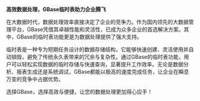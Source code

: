 **高效数据处理，GBase临时表助力企业腾飞**

在大数据时代，数据处理效率直接决定了企业的竞争力。作为国内领先的大数据管理平台，GBase凭借其卓越性能和灵活性，已成为众多企业的首选解决方案。其中，GBase的临时表功能更是为数据处理提供了强大支持。

临时表是一种专为短期任务设计的数据存储结构，它能够快速创建、灵活使用并自动销毁，避免了传统永久表带来的冗余与复杂性。通过GBase的临时表功能，用户可以轻松实现数据的临时存储与快速查询，显著提升工作效率。无论是数据分析、报表生成还是系统调试，GBase都能以极高的速度完成任务，让企业在瞬息万变的竞争中占据优势。

选择GBase，选择高效与便捷，让您的数据处理更加得心应手！